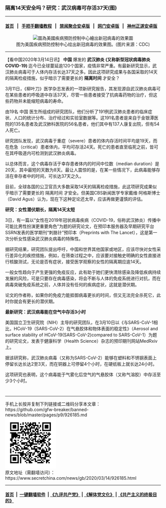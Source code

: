 ### 隔离14天安全吗？研究：武汉病毒可存活37天(图)
------------------------

#### [首页](https://github.com/gfw-breaker/banned-news/blob/master/README.md) &nbsp;&nbsp;|&nbsp;&nbsp; [手把手翻墙教程](https://github.com/gfw-breaker/guides/wiki) &nbsp;&nbsp;|&nbsp;&nbsp; [禁闻聚合安卓版](https://github.com/gfw-breaker/bn-android) &nbsp;&nbsp;|&nbsp;&nbsp; [网门安卓版](https://github.com/oGate2/oGate) &nbsp;&nbsp;|&nbsp;&nbsp; [神州正道安卓版](https://github.com/SzzdOgate/update) 



<div class="article_right" style="fone-color:#000">
 <p style="text-align: center;">
  <img alt="圖為美國疾病預防控制中心繪出新冠病毒的效果圖" src="//img3.secretchina.com/pic/2020/3-14/p2647511a305122325-ss.jpg" style="height:337px; width:600px"/>
  <br>
   图为美国疾病预防控制中心绘出新冠病毒的效果图。(图片来源：CDC)
   <span id="hideid" name="hideid" style="color:red;display:none;">
    <span href="https://www.secretchina.com">
    </span>
   </span>
  </br>
 </p>
 <div id="txt-mid1-t21-2017">
  

---


  </div>
 </div>
 <p>
  【看中国2020年3月14日讯】
  <strong>
   中国
  </strong>
  爆发的
  <strong>
   <span href="https://www.secretchina.com/news/gb/tag/武汉肺炎" target="_blank">
    武汉肺炎
   </span>
   (又称新型冠状病毒肺炎 COVID-19)
  </strong>
  迄今已全球蔓延逾120个国家，疫情非常严重。有最新研究显示，武汉肺炎病毒可于人体内存活长达37天之多。因此这项研究成果与各国采取的14天的隔离检疫措施，似乎暗示了需要更长的
  <strong>
   隔离时间
  </strong>
  才安全？
  <span id="hideid" name="hideid" style="color:red;display:none;">
   <span href="https://www.secretchina.com">
   </span>
  </span>
 </p>
 <p>
  3月11日，《柳叶刀》医学杂志发表的一项新研究报告，其发现源自武汉肺炎病毒可在某些患者的呼吸道中存活37天，尽管一些患者接受了抗病毒药物的治疗，但这些药物并未能缩短病毒的寿命。
 </p>
 <p>
  由19名
  <span href="https://www.secretchina.com/news/gb/tag/中国" target="_blank">
   中国
  </span>
  医生所组成的研究团队，他们分析了191例武汉肺炎患者的临床症状、人口的统计分布、治疗经过和实验室数据等。这191名患者是来自于金银潭医院的135名患者及武汉肺科医院的56名患者，他们其中有137人康复出院，但有54人死亡。
 </p>
 <p>
  研究团队发现，武汉病毒于重症（severe）患者的体内存活时间平均是19天，而在危急（critical）患者体内，平均可存活24天。死亡的患者直至临死之前，皆可在其呼吸道内可检测到武汉肺炎病毒。
 </p>
 <p>
  以总体而言，这个病毒存活于幸存患者体内的时间中位数（median duration）是20天，其中最短的天数为8天。最让人震惊的是，在某一些情况下，此病毒能够存活在幸存者中的时间，可长达37天之久。
 </p>
 <p>
  目前，全球各国的公卫官员大多数采取14天的隔离检疫措施，此这项研究成果似乎暗示了需要更长的
  <span href="https://www.secretchina.com/news/gb/tag/隔离时间" target="_blank">
   隔离时间
  </span>
  才安全。但美国CBS新闻医学专家戴维‧阿格斯博士（David Agus）认为，现在下这种定论还太早，应该再做更谨慎的评估。
 </p>
 <p>
  <strong>
   研究：女性潜伏期长，隔离14天太短
  </strong>
 </p>
 <p>
  3日，有一篇以“女性在2019年冠状病毒疾病（COVID-19，俗称武汉肺炎）传播中可能比男性扮演更重要角色”为题的研究论文，在预印本服务器及早期研究平台SSRN发表的医学期刊“刺胳针”预印本（Preprints with The Lancet），这是第一次分析女性感染武汉肺炎病毒的特殊性。
 </p>
 <p>
  据研究结果，研究团队提出呼吁，中国和世界其他国家或地区，应该尽快对女性采行差异化的疾控措施，例如，在筛查过程之中，应该要对接触史明确的女性直接进行核酸测试，无论是否有症状，接受医学观察的女性的隔离期应逾14天。
 </p>
 <p>
  一般女性趋向于产生更强的免疫反应，此有助于她们更快清除感染及降低疾病持续发展的风险，可是只要存在病毒感染，将会不断与人体的免疫系统进行对抗，而在病毒突破免疫系统之前，人体并没有任何的疾病症状，这就是潜伏期。
 </p>
 <p>
  论文的作者称，如果你的免疫力能抵御病毒更长的时间，但又无法完全杀死它，此时你就会有更长的潜伏期。
 </p>
 <p>
  <strong>
   最新研究：武汉病毒能在空气中存活3小时
  </strong>
 </p>
 <p>
  美国国立卫生研究院（NIH）主导的研究团队，在3月10日以《与SARS-CoV-1相比，HCoV-19（SARS-CoV-2）在气悬胶体和物体表面的稳定性》（Aerosol and surface stability of HCoV-19(SARS-CoV-2)compared to SARS-CoV-1）为题的研究论文，发表于健康科学（Health Science）杂志的预印期刊网站MedRxiv上。
 </p>
 <p>
  据该研究称，武汉肺炎病毒（又称为SARS-CoV-2）能够在塑料和不锈钢表面上停留长达长达2至3天，而在铜器上可停留4个小时，在硬纸板上就长达24小时。
 </p>
 <p>
  这项研究也表明，这个病毒能于气雾化后空气的气悬胶体（又称气溶胶）中存活至少3个小时。
  <center>
   <div>
    <div id="txt-mid2-t22-2017" style="display: block;  max-height: 351px;  overflow: hidden;">
     <div id="SC-21xxx">
     </div>
     <ins class="adsbygoogle" data-ad-client="ca-pub-1276641434651360" data-ad-format="auto" data-ad-slot="4301710469" data-full-width-responsive="true" style="display:block">
     </ins>
    </div>
   </div>
  </center>
  <div style="padding-top:12px;">
  </div>
 </p>
</div>

<hr/>
手机上长按并复制下列链接或二维码分享本文章：<br/>
https://github.com/gfw-breaker/banned-news/blob/master/pages/p9/926185.md <br/>
<a href='https://github.com/gfw-breaker/banned-news/blob/master/pages/p9/926185.md'><img src='https://github.com/gfw-breaker/banned-news/blob/master/pages/p9/926185.md.png'/></a> <br/>
原文地址（需翻墙访问）：https://www.secretchina.com/news/gb/2020/03/14/926185.html


------------------------
#### [首页](https://github.com/gfw-breaker/banned-news/blob/master/README.md) &nbsp;|&nbsp; [一键翻墙软件](https://github.com/gfw-breaker/nogfw/blob/master/README.md) &nbsp;| [《九评共产党》](https://github.com/gfw-breaker/9ping.md/blob/master/README.md#九评之一评共产党是什么) | [《解体党文化》](https://github.com/gfw-breaker/jtdwh.md/blob/master/README.md) | [《共产主义的终极目的》](https://github.com/gfw-breaker/gczydzjmd.md/blob/master/README.md)


<img src='http://gfw-breaker.win/banned-news/pages/p9/926185.md' width='0px' height='0px'/>